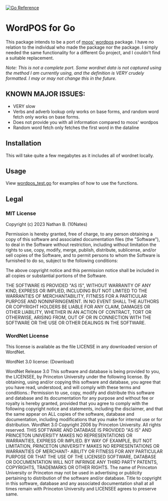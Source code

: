 [![Go Reference](https://pkg.go.dev/badge/github.com/10nates/wordpos.svg)](https://pkg.go.dev/github.com/10nates/wordpos)

# WordPOS for Go

This package intends to be a port of [moos'](https://github.com/moos) [wordpos](https://www.npmjs.com/package/wordpos) package.
I have no relation to the individual who made the package nor the package. I simply needed the same functionality for a 
different Go project, and I couldn't find a suitable replacement.

*Note: This is not a complete port. Some wordnet data is not captured using the method I am currently using, and the definition
is VERY crudely formatted. I may or may not change this in the future.*

## KNOWN MAJOR ISSUES:
- VERY slow 
- Verbs and adverb lookup only works on base forms, and random word fetch only works on base forms.
- Does not provide you with all information compared to moos' wordpos
- Random word fetch only fetches the first word in the dataline

## Installation

This will take quite a few megabytes as it includes all of wordnet locally.

## Usage

View [wordpos_test.go](./wordpos_test.go) for examples of how to use the functions.

## Legal

### MIT License

Copyright (c) 2023 Nathan B. (10Nates)

Permission is hereby granted, free of charge, to any person obtaining a copy
of this software and associated documentation files (the "Software"), to deal
in the Software without restriction, including without limitation the rights
to use, copy, modify, merge, publish, distribute, sublicense, and/or sell
copies of the Software, and to permit persons to whom the Software is
furnished to do so, subject to the following conditions:

The above copyright notice and this permission notice shall be included in all
copies or substantial portions of the Software.

THE SOFTWARE IS PROVIDED "AS IS", WITHOUT WARRANTY OF ANY KIND, EXPRESS OR
IMPLIED, INCLUDING BUT NOT LIMITED TO THE WARRANTIES OF MERCHANTABILITY,
FITNESS FOR A PARTICULAR PURPOSE AND NONINFRINGEMENT. IN NO EVENT SHALL THE
AUTHORS OR COPYRIGHT HOLDERS BE LIABLE FOR ANY CLAIM, DAMAGES OR OTHER
LIABILITY, WHETHER IN AN ACTION OF CONTRACT, TORT OR OTHERWISE, ARISING FROM,
OUT OF OR IN CONNECTION WITH THE SOFTWARE OR THE USE OR OTHER DEALINGS IN THE
SOFTWARE.

### WordNet License
This license is available as the file LICENSE in any downloaded version of WordNet.

WordNet 3.0 license: (Download)

WordNet Release 3.0 This software and database is being provided to you, the LICENSEE, by Princeton University under the following license. By obtaining, using and/or copying this software and database, you agree that you have read, understood, and will comply with these terms and conditions.: Permission to use, copy, modify and distribute this software and database and its documentation for any purpose and without fee or royalty is hereby granted, provided that you agree to comply with the following copyright notice and statements, including the disclaimer, and that the same appear on ALL copies of the software, database and documentation, including modifications that you make for internal use or for distribution. WordNet 3.0 Copyright 2006 by Princeton University. All rights reserved. THIS SOFTWARE AND DATABASE IS PROVIDED "AS IS" AND PRINCETON UNIVERSITY MAKES NO REPRESENTATIONS OR WARRANTIES, EXPRESS OR IMPLIED. BY WAY OF EXAMPLE, BUT NOT LIMITATION, PRINCETON UNIVERSITY MAKES NO REPRESENTATIONS OR WARRANTIES OF MERCHANT- ABILITY OR FITNESS FOR ANY PARTICULAR PURPOSE OR THAT THE USE OF THE LICENSED SOFTWARE, DATABASE OR DOCUMENTATION WILL NOT INFRINGE ANY THIRD PARTY PATENTS, COPYRIGHTS, TRADEMARKS OR OTHER RIGHTS. The name of Princeton University or Princeton may not be used in advertising or publicity pertaining to distribution of the software and/or database. Title to copyright in this software, database and any associated documentation shall at all times remain with Princeton University and LICENSEE agrees to preserve same.